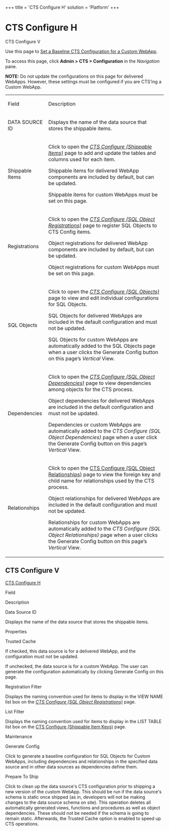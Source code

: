 +++
title = 'CTS Configure H'
solution = 'Platform'
+++

# CTS Configure H

[](#CTS)

CTS Configure V

<div class="use">

Use this page to [Set a Baseline CTS Configuration for a Custom
WebApp](../Use_Cases/Set%20a%20Baseline%20CTS%20Configuration%20for%20a%20Custom%20WebApp).

</div>

To access this page, click **Admin \> CTS \> Configuration** in the
*Navigation* pane.

**NOTE:** Do not update the configurations on this page for delivered
WebApps. However, these settings must be configured if you are CTS’ing a
Custom WebApp.

<table>
<tbody>
<tr class="odd">
<td><p>Field</p></td>
<td><p>Description</p></td>
</tr>
<tr class="even">
<td><p>DATA SOURCE ID</p></td>
<td><p>Displays the name of the data source that stores the shippable items.</p></td>
</tr>
<tr class="odd">
<td><p>Shippable Items</p></td>
<td><p>Click to open the <em><a href="CTS%20Configure%20Shippable%20Items">CTS Configure (Shippable Items)</a></em> page to add and update the tables and columns used for each item.</p>
<p>Shippable items for delivered WebApp components are included by default, but can be updated.</p>
<p>Shippable items for custom WebApps must be set on this page.</p></td>
</tr>
<tr class="even">
<td><p>Registrations</p></td>
<td><p>Click to open the <em><a href="CTS%20Configure%20SQL%20Object%20Registrations">CTS Configure (SQL Object Registrations)</a></em> page to register SQL Objects to CTS Config items.</p>
<p>Object registrations for delivered WebApp components are included by default, but can be updated.</p>
<p>Object registrations for custom WebApps must be set on this page.</p></td>
</tr>
<tr class="odd">
<td><p>SQL Objects</p></td>
<td><p>Click to open the <em><a href="CTS%20Configure%20SQL%20Objects">CTS Configure (SQL Objects)</a></em> page to view and edit individual configurations for SQL Objects.</p>
<p>SQL Objects for delivered WebApps are included in the default configuration and must not be updated.</p>
<p>SQL Objects for custom WebApps are automatically added to the SQL Objects page when a user clicks the Generate Config button on this page’s <em>Vertical</em> View.</p></td>
</tr>
<tr class="even">
<td><p>Dependencies</p></td>
<td><p>Click to open the <em><a href="CTS%20Configure%20SQL%20Object%20Dependencies">CTS Configure (SQL Object Dependencies)</a></em> page to view dependencies among objects for the CTS process.</p>
<p>Object dependencies for delivered WebApps are included in the default configuration and must not be updated.</p>
<p>Dependencies or custom WebApps are automatically added to the <em>CTS Configure (SQL Object Dependencies)</em> page when a user click the Generate Config button on this page’s <em>Vertical</em> View.</p></td>
</tr>
<tr class="odd">
<td><p>Relationships</p></td>
<td><p>Click to open the <a href="CTS%20Configure%20SQL%20Object%20Relationships">CTS Configure (SQL Object Relationships)</a> <em></em> page to view the foreign key and child name for relationships used by the CTS process.</p>
<p>Object relationships for delivered WebApps are included in the default configuration and must not be updated.</p>
<p>Relationships for custom WebApps are automatically added to the <em>CTS Configure (SQL Object Relationships)</em> page when a user clicks the Generate Config button on this page’s <em>Vertical</em> View.</p></td>
</tr>
</tbody>
</table>

## <span id="CTS"></span>CTS Configure V

[CTS Configure H](#CTS_Configure_H)

Field

Description

Data Source ID

Displays the name of the data source that stores the shippable items.

Properties

Trusted Cache

If checked, this data source is for a delivered WebApp, and the
configuration must not be updated.

If unchecked, the data source is for a custom WebApp. The user can
generate the configuration automatically by clicking Generate Config on
this page.

Registration Filter

Displays the naming convention used for items to display in the VIEW
NAME list box on the *[CTS Configure (SQL Object
Registrations)](CTS%20Configure%20SQL%20Object%20Registrations)*
page.

List Filter

Displays the naming convention used for items to display in the LIST
TABLE list box on the [CTS Configure (Shippable Item
Keys)](CTS%20Configure%20Shippable%20Item%20Keys) page.

Maintenance

Generate Config

Click to generate a baseline configuration for SQL Objects for Custom
WebApps, including dependencies and relationships in the specified data
source and in other data sources as dependencies define them.

Prepare To Ship

Click to clean up the data source's CTS configuration prior to shipping
a new version of the custom WebApp. This should be run if the data
source's schema is static once shipped (as in, developers will not be
making changes to the data source schema on site). This operation
deletes all automatically generated views, functions and procedures as
well as object dependencies. These should not be needed if the schema is
going to remain static. Afterwards, the Trusted Cache option is enabled
to speed up CTS operations.
